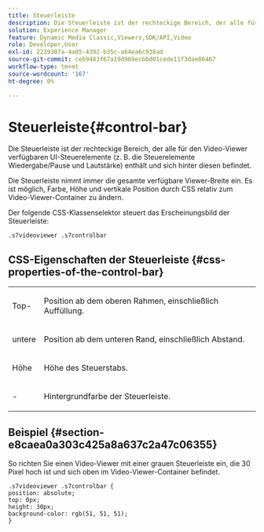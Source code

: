 ```yaml
---
title: Steuerleiste
description: Die Steuerleiste ist der rechteckige Bereich, der alle für den Video-Viewer verfügbaren UI-Steuerelemente (z. B. die Steuerelemente Wiedergabe/Pause und Lautstärke) enthält und sich hinter diesen befindet.
solution: Experience Manager
feature: Dynamic Media Classic,Viewers,SDK/API,Video
role: Developer,User
exl-id: 2239307a-4a05-4392-b35c-a64ea6c938ad
source-git-commit: ceb9483f67a19d969ecbbd01cede11f3dae86467
workflow-type: tm+mt
source-wordcount: '167'
ht-degree: 0%

---
```


# Steuerleiste{#control-bar}

Die Steuerleiste ist der rechteckige Bereich, der alle für den Video-Viewer verfügbaren UI-Steuerelemente (z. B. die Steuerelemente Wiedergabe/Pause und Lautstärke) enthält und sich hinter diesen befindet.

<!--<a id="section_061E550C1C1D4DB2BD663A898895B38C"></a>-->

Die Steuerleiste nimmt immer die gesamte verfügbare Viewer-Breite ein. Es ist möglich, Farbe, Höhe und vertikale Position durch CSS relativ zum Video-Viewer-Container zu ändern.

Der folgende CSS-Klassenselektor steuert das Erscheinungsbild der Steuerleiste:

```
.s7videoviewer .s7controlbar
```

## CSS-Eigenschaften der Steuerleiste {#css-properties-of-the-control-bar}

<table id="table_C48C56E696304C9BAFEE71BA9EA9A174"> 
 <tbody> 
  <tr> 
   <td colname="col1"> <p> <span class="codeph"> Top-</span> </p> </td> 
   <td colname="col2"> <p>Position ab dem oberen Rahmen, einschließlich Auffüllung. </p> </td> 
  </tr> 
  <tr> 
   <td colname="col1"> <p> <span class="codeph"> untere </span> </p> </td> 
   <td colname="col2"> <p> Position ab dem unteren Rand, einschließlich Abstand. </p> </td> 
  </tr> 
  <tr> 
   <td colname="col1"> <p> <span class="codeph"> Höhe </span> </p> </td> 
   <td colname="col2"> <p>Höhe des Steuerstabs. </p> </td> 
  </tr> 
  <tr> 
   <td colname="col1"> <p> <span class="codeph">-</span> </p> </td> 
   <td colname="col2"> <p>Hintergrundfarbe der Steuerleiste. </p> </td> 
  </tr> 
 </tbody> 
</table>

## Beispiel {#section-e8caea0a303c425a8a637c2a47c06355}

So richten Sie einen Video-Viewer mit einer grauen Steuerleiste ein, die 30 Pixel hoch ist und sich oben im Video-Viewer-Container befindet.

```
.s7videoviewer .s7controlbar {  
position: absolute; 
top: 0px; 
height: 30px; 
background-color: rgb(51, 51, 51); 
}
```
